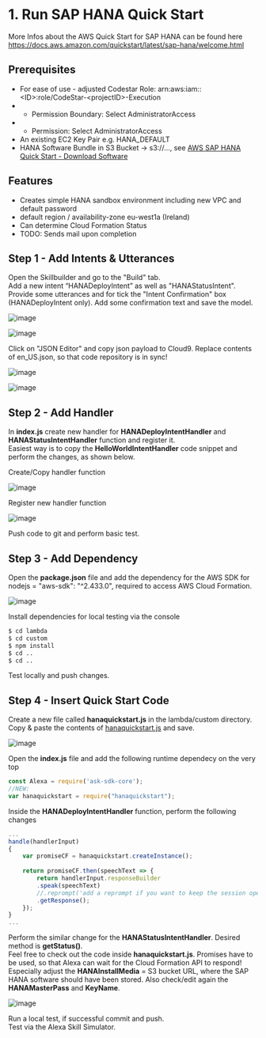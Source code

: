 # 1. Run SAP HANA Quick Start

More Infos about the AWS Quick Start for SAP HANA can be found here  
https://docs.aws.amazon.com/quickstart/latest/sap-hana/welcome.html

## Prerequisites

- For ease of use - adjusted Codestar Role: arn:aws:iam::\<ID\>:role/CodeStar-\<projectID\>-Execution
- - Permission Boundary: Select AdministratorAccess
- - Permission: Select AdministratorAccess
- An existing EC2 Key Pair e.g. HANA_DEFAULT
- HANA Software Bundle in S3 Bucket -> s3://..., see [AWS SAP HANA Quick Start - Download Software](https://docs.aws.amazon.com/quickstart/latest/sap-hana/step-3.html)

## Features

- Creates simple HANA sandbox environment including new VPC and default password
- default region / availability-zone eu-west1a (Ireland)
- Can determine Cloud Formation Status
- TODO: Sends mail upon completion

## Step 1 - Add Intents & Utterances

Open the Skillbuilder and go to the "Build" tab.  
Add a new intent “HANADeployIntent” as well as "HANAStatusIntent".  
Provide some utterances and for tick the "Intent Confirmation" box (HANADeployIntent only). Add some confirmation text and save the model.

![image](../assets/1_Alexa_Developer_Console.jpg)

![image](../assets/1_Alexa_Developer_Console1.jpg)

Click on "JSON Editor" and copy json payload to Cloud9. Replace contents of en_US.json, so that code repository is in sync!

![image](../assets/1_Alexa_Developer_Console2.jpg)

![image](../assets/1_alexa-hana-sbx_-_AWS_Cloud9_en-US.jpg)

## Step 2 - Add Handler 

In **index.js** create new handler for **HANADeployIntentHandler** and **HANAStatusIntentHandler** function and register it.  
Easiest way is to copy the **HelloWorldIntentHandler** code snippet and perform the changes, as shown below.

Create/Copy handler function

![image](../assets/1_function.jpg)

Register new handler function

![image](../assets/1_handler.jpg)

Push code to git and perform basic test.

## Step 3 - Add Dependency

Open the **package.json** file and add the dependency for the AWS SDK for nodejs = "aws-sdk": "^2.433.0", required to access AWS Cloud Formation.

![image](../assets/1_alexa-hana-sbx_-_AWS_Cloud9.jpg)

Install dependencies for local testing via the console

```bash
$ cd lambda
$ cd custom
$ npm install
$ cd ..
$ cd ..
```

Test locally and push changes.

## Step 4 - Insert Quick Start Code

Create a new file called **hanaquickstart.js** in the lambda/custom directory.  
Copy & paste the contents of [hanaquickstart.js](hanaquickstart.js) and save.

![image](../assets/1_alexa-hana-sbx_-_AWS_Cloud9_file.jpg)

Open the **index.js** file and add the following runtime dependecy on the very top

```javascript
const Alexa = require('ask-sdk-core');
//NEW:
var hanaquickstart = require("hanaquickstart");
```

Inside the **HANADeployIntentHandler** function, perform the following changes

```javascript
...
handle(handlerInput) 
{
    var promiseCF = hanaquickstart.createInstance();
        
    return promiseCF.then(speechText => {
        return handlerInput.responseBuilder
        .speak(speechText)
        //.reprompt('add a reprompt if you want to keep the session open for the user to respond')
        .getResponse();
    });
}
...
```

Perform the similar change for the **HANAStatusIntentHandler**. Desired method is **getStatus()**.  
Feel free to check out the code inside **hanaquickstart.js**. Promises have to be used, so that Alexa can wait for the Cloud Formation API to respond!   Especially adjust the **HANAInstallMedia** = S3 bucket URL, where the SAP HANA software should have been stored. Also check/edit again the **HANAMasterPass** and **KeyName**.

![image](../assets/1_alexa-hana-sbx_-_AWS_Cloud9_code.jpg)

Run a local test, if successful commit and push.  
Test via the Alexa Skill Simulator.